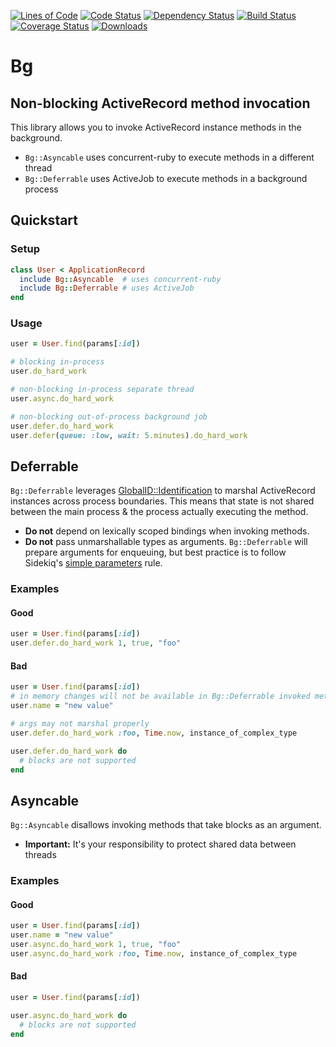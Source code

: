 [![Lines of Code](http://img.shields.io/badge/lines_of_code-117-brightgreen.svg?style=flat)](http://blog.codinghorror.com/the-best-code-is-no-code-at-all/)
[![Code Status](http://img.shields.io/codeclimate/github/hopsoft/bg.svg?style=flat)](https://codeclimate.com/github/hopsoft/bg)
[![Dependency Status](http://img.shields.io/gemnasium/hopsoft/bg.svg?style=flat)](https://gemnasium.com/hopsoft/bg)
[![Build Status](http://img.shields.io/travis/hopsoft/bg.svg?style=flat)](https://travis-ci.org/hopsoft/bg)
[![Coverage Status](https://img.shields.io/coveralls/hopsoft/bg.svg?style=flat)](https://coveralls.io/r/hopsoft/bg?branch=master)
[![Downloads](http://img.shields.io/gem/dt/bg.svg?style=flat)](http://rubygems.org/gems/bg)

# Bg

## Non-blocking ActiveRecord method invocation

This library allows you to invoke ActiveRecord instance methods in the background.

* `Bg::Asyncable` uses concurrent-ruby to execute methods in a different thread
* `Bg::Deferrable` uses ActiveJob to execute methods in a background process


## Quickstart

### Setup

```ruby
class User < ApplicationRecord
  include Bg::Asyncable  # uses concurrent-ruby
  include Bg::Deferrable # uses ActiveJob
end
```

### Usage

```ruby
user = User.find(params[:id])

# blocking in-process
user.do_hard_work

# non-blocking in-process separate thread
user.async.do_hard_work

# non-blocking out-of-process background job
user.defer.do_hard_work
user.defer(queue: :low, wait: 5.minutes).do_hard_work
```

## Deferrable

`Bg::Deferrable` leverages [GlobalID::Identification](https://github.com/rails/globalid) to marshal ActiveRecord instances across process boundaries.
This means that state is not shared between the main process & the process actually executing the method.

* __Do not__ depend on lexically scoped bindings when invoking methods.
* __Do not__ pass unmarshallable types as arguments.
  `Bg::Deferrable` will prepare arguments for enqueuing, but best practice is to follow
  Sidekiq's [simple parameters](https://github.com/mperham/sidekiq/wiki/Best-Practices#1-make-your-job-parameters-small-and-simple) rule.

### Examples

#### Good

```ruby
user = User.find(params[:id])
user.defer.do_hard_work 1, true, "foo"
```

#### Bad

```ruby
user = User.find(params[:id])
# in memory changes will not be available in Bg::Deferrable invoked methods
user.name = "new value"

# args may not marshal properly
user.defer.do_hard_work :foo, Time.now, instance_of_complex_type

user.defer.do_hard_work do
  # blocks are not supported
end
```

## Asyncable

`Bg::Asyncable` disallows invoking methods that take blocks as an argument.

* __Important:__ It's your responsibility to protect shared data between threads

### Examples

#### Good

```ruby
user = User.find(params[:id])
user.name = "new value"
user.async.do_hard_work 1, true, "foo"
user.async.do_hard_work :foo, Time.now, instance_of_complex_type
```

#### Bad

```ruby
user = User.find(params[:id])

user.async.do_hard_work do
  # blocks are not supported
end
```

